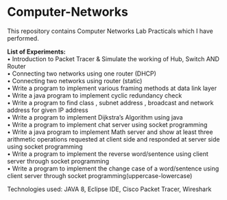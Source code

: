 # Computer-Networks

This repository contains Computer Networks Lab Practicals which I have performed.

**List of Experiments:**<br>
•	Introduction to Packet Tracer & Simulate the working of Hub, Switch AND Router<br/>
•	Connecting two networks using one router (DHCP)<br/>
•	Connecting two networks using  router (static)<br/>
•	Write a program to implement various framing methods at data link layer<br/>
•	Write a java program to implement cyclic redundancy check<br/>
•	Write a program to find class , subnet address , broadcast and network address for given IP address<br/>
•	Write a program to implement Dijkstra’s Algorithm using java<br/>
•	Write a program to implement chat server using socket programming<br/>
•	Write a java program to implement Math server and show at least three arithmetic operations requested at client side and responded at server side using  socket  programming<br/>
• Write a program to implement the reverse word/sentence using client server through socket programming<br/>
• Write a program to implement the change case of a word/sentence using client server through socket programming(uppercase-lowercase)<br/>


Technologies used: JAVA 8, Eclipse IDE, Cisco Packet Tracer, Wireshark
